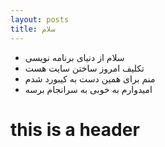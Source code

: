 ```yaml
---
layout: posts
title: سلام
---
```



- سلام از دنیای برنامه نویسی 
- تکلیف امروز ساختن سایت هست
- منم برای همین دست به کیبورد شدم 
- امیدوارم به خوبی به سرانجام برسه

# this is a header
